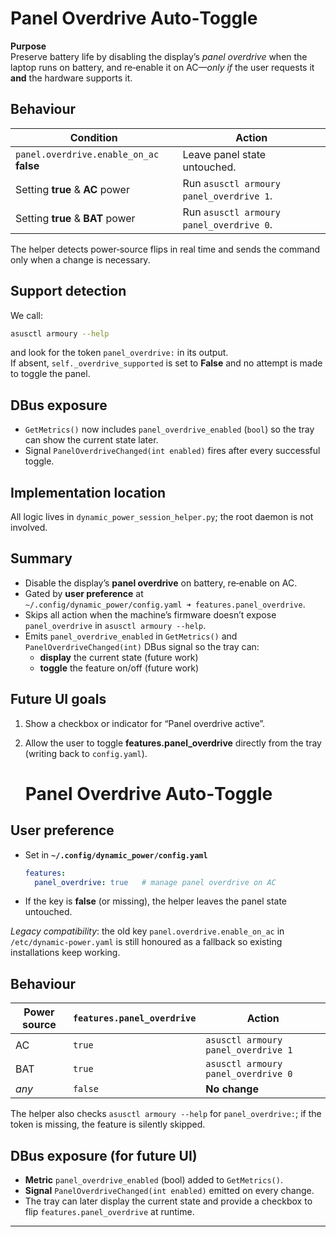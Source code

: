 # Panel Overdrive Auto‑Toggle

**Purpose**  
Preserve battery life by disabling the display’s *panel overdrive* when the
laptop runs on battery, and re‑enable it on AC—*only if* the user requests it
**and** the hardware supports it.

## Behaviour

| Condition | Action |
|-----------|--------|
| `panel.overdrive.enable_on_ac` **false** | Leave panel state untouched. |
| Setting **true** & **AC** power | Run `asusctl armoury panel_overdrive 1`. |
| Setting **true** & **BAT** power | Run `asusctl armoury panel_overdrive 0`. |

The helper detects power‑source flips in real time and sends the command only
when a change is necessary.

## Support detection

We call:

```bash
asusctl armoury --help
```

and look for the token `panel_overdrive:` in its output.  
If absent, `self._overdrive_supported` is set to **False** and no attempt is
made to toggle the panel.

## DBus exposure

* `GetMetrics()` now includes `panel_overdrive_enabled` (`bool`) so the tray
  can show the current state later.
* Signal `PanelOverdriveChanged(int enabled)` fires after every successful
  toggle.

## Implementation location

All logic lives in `dynamic_power_session_helper.py`; the root daemon is not
involved.

## Summary

* Disable the display’s **panel overdrive** on battery, re‑enable on AC.
* Gated by **user preference** at  
  `~/.config/dynamic_power/config.yaml ➜ features.panel_overdrive`.
* Skips all action when the machine’s firmware doesn’t expose `panel_overdrive`
  in `asusctl armoury --help`.
* Emits `panel_overdrive_enabled` in `GetMetrics()` and
  `PanelOverdriveChanged(int)` DBus signal so the tray can:
  * **display** the current state (future work)
  * **toggle** the feature on/off (future work)

## Future UI goals

1. Show a checkbox or indicator for “Panel overdrive active”.
2. Allow the user to toggle **features.panel_overdrive** directly from the tray
   (writing back to `config.yaml`).

   # Panel Overdrive Auto‑Toggle

## User preference

* Set in **`~/.config/dynamic_power/config.yaml`**  
  ```yaml
  features:
    panel_overdrive: true   # manage panel overdrive on AC
  ```
* If the key is **false** (or missing), the helper leaves the panel state
  untouched.

*Legacy compatibility*: the old key `panel.overdrive.enable_on_ac` in
`/etc/dynamic-power.yaml` is still honoured as a fallback so existing
installations keep working.

## Behaviour

| Power source | `features.panel_overdrive` | Action |
|--------------|---------------------------|--------|
| AC   | `true`  | `asusctl armoury panel_overdrive 1` |
| BAT  | `true`  | `asusctl armoury panel_overdrive 0` |
| *any*| `false` | **No change** |

The helper also checks `asusctl armoury --help` for `panel_overdrive:`; if
the token is missing, the feature is silently skipped.

## DBus exposure (for future UI)

* **Metric** `panel_overdrive_enabled` (bool) added to `GetMetrics()`.
* **Signal** `PanelOverdriveChanged(int enabled)` emitted on every change.
* The tray can later display the current state and provide a checkbox to
  flip `features.panel_overdrive` at runtime.

---

